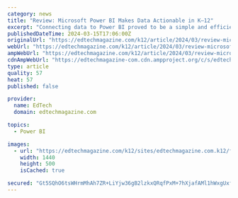 ```yaml
---
category: news
title: "Review: Microsoft Power BI Makes Data Actionable in K–12"
excerpt: "Connecting data to Power BI proved to be a simple and efficient exercise, especially if data is centralized, secured and structured before creating the visualization. Because data can be drawn from disparate systems without a central repository ..."
publishedDateTime: 2024-03-15T17:06:00Z
originalUrl: "https://edtechmagazine.com/k12/article/2024/03/review-microsoft-power-bi-makes-data-actionable-k-12"
webUrl: "https://edtechmagazine.com/k12/article/2024/03/review-microsoft-power-bi-makes-data-actionable-k-12"
ampWebUrl: "https://edtechmagazine.com/k12/article/2024/03/review-microsoft-power-bi-makes-data-actionable-k-12?amp"
cdnAmpWebUrl: "https://edtechmagazine-com.cdn.ampproject.org/c/s/edtechmagazine.com/k12/article/2024/03/review-microsoft-power-bi-makes-data-actionable-k-12?amp"
type: article
quality: 57
heat: 57
published: false

provider:
  name: EdTech
  domain: edtechmagazine.com

topics:
  - Power BI

images:
  - url: "https://edtechmagazine.com/k12/sites/edtechmagazine.com.k12/files/styles/cdw_hero/public/articles/%5Bcdw_tech_site%3Afield_site_shortname%5D/202403/EdTech_Q224_PS_Bell_Clark_Hero.jpg?itok=3CRJcuzG"
    width: 1440
    height: 500
    isCached: true

secured: "Gt5SQhO6tsWHrmMhAh7ZR+LiYjw36gB2lzkxQRqfPxM+7hXjafAMl1hWxgUxfrAgdaccVXXAh5Rb/zvBc1wxB3YVQBPDzLKsVD7Hj2u0iPa4fchKbpE+gM+Lr0wgvd85k7bL42YPfVAcuyTizJbqoX5gnRuva0ZK7R7w1a0nsEMX9LWfkALLXKh2o/n0eCbXiUeh/Js9JD5shJQN8xqtUtSepziU34e10VHMc6Krkqvesp1fnHuzaF5iFS/nz9N/iq98DY3JYjMmwo9HmGy5SFgEflc+b6/nA/aFjDXmrhXjccAolXuid7BemblITNkNBeyit9OgP6HjnSCc0I/vLlwOIjzhB0OArqQhKxv+eCI=;Ven3lo0iMm+Uj109rNA2Ug=="
---
```


